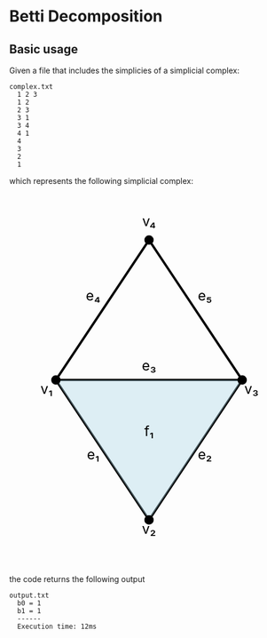 # Betti Decomposition

## Basic usage

Given a file that includes the simplicies of a simplicial complex:
```text
complex.txt
  1 2 3
  1 2
  2 3
  3 1
  3 4
  4 1
  4
  3
  2
  1
```

which represents the following simplicial complex:

<svg xmlns="http://www.w3.org/2000/svg" viewBox="-1 -4 6 8">
  <!-- Edges -->
  <g stroke="black" stroke-width="0.05">
    <line x1="0" y1="0" x2="2" y2="3" />
    <line x1="2" y1="3" x2="4" y2="0" />
    <line x1="0" y1="0" x2="4" y2="0" />
    <line x1="0" y1="0" x2="2" y2="-3" />
    <line x1="4" y1="0" x2="2" y2="-3" />
  </g>
  
  <!-- Face (triangle) -->
  <polygon points="0,0 2,3 4,0" fill="lightblue" fill-opacity="0.4" />
  
  <!-- Vertices -->
  <g fill="black">
    <circle cx="0" cy="0" r="0.1" />
    <circle cx="2" cy="3" r="0.1" />
    <circle cx="4" cy="0" r="0.1" />
    <circle cx="2" cy="-3" r="0.1" />
  </g>
  
  <!-- Labels -->
  <g font-size="0.3" text-anchor="middle">
    <text x="-0.2" y="0.3">v₁</text>
    <text x="2" y="3.3">v₂</text>
    <text x="4.2" y="0.3">v₃</text>
    <text x="2" y="-3.3">v₄</text>
    <text x="0.8" y="1.7">e₁</text>
    <text x="3.2" y="1.7">e₂</text>
    <text x="2" y="-0.2">e₃</text>
    <text x="0.8" y="-1.7">e₄</text>
    <text x="3.2" y="-1.7">e₅</text>
    <text x="2" y="1.2">f₁</text>
  </g>
</svg>

the code returns the following output

```text
output.txt
  b0 = 1
  b1 = 1
  ------
  Execution time: 12ms
```


